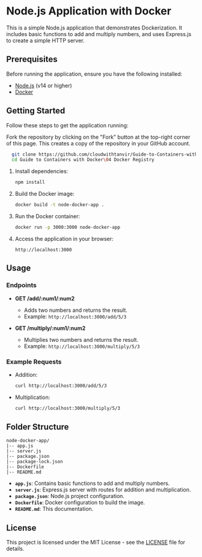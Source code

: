 # Node.js Application with Docker

This is a simple Node.js application that demonstrates Dockerization. It includes basic functions to add and multiply numbers, and uses Express.js to create a simple HTTP server.

## Prerequisites

Before running the application, ensure you have the following installed:

- [Node.js](https://nodejs.org/) (v14 or higher)
- [Docker](https://www.docker.com/)

## Getting Started

Follow these steps to get the application running:

Fork the repository by clicking on the "Fork" button at the top-right corner of this page. This creates a copy of the repository in your GitHub account.

  ```bash
    git clone https://github.com/cloudwithtanvir/Guide-to-Containers-with-Docker.git
    cd Guide to Containers with Docker\04 Docker Registry

   ```

1. Install dependencies:
   ```bash
   npm install
   ```

2. Build the Docker image:
   ```bash
   docker build -t node-docker-app .
   ```

3. Run the Docker container:
   ```bash
   docker run -p 3000:3000 node-docker-app
   ```

4. Access the application in your browser:
   ```
   http://localhost:3000
   ```

## Usage

### Endpoints

- **GET /add/:num1/:num2**
  - Adds two numbers and returns the result.
  - Example: `http://localhost:3000/add/5/3`

- **GET /multiply/:num1/:num2**
  - Multiplies two numbers and returns the result.
  - Example: `http://localhost:3000/multiply/5/3`

### Example Requests

- Addition:
  ```bash
  curl http://localhost:3000/add/5/3
  ```

- Multiplication:
  ```bash
  curl http://localhost:3000/multiply/5/3
  ```

## Folder Structure

```
node-docker-app/
|-- app.js
|-- server.js
|-- package.json
|-- package-lock.json
|-- Dockerfile
|-- README.md
```

- **`app.js`**: Contains basic functions to add and multiply numbers.
- **`server.js`**: Express.js server with routes for addition and multiplication.
- **`package.json`**: Node.js project configuration.
- **`Dockerfile`**: Docker configuration to build the image.
- **`README.md`**: This documentation.

## License

This project is licensed under the MIT License - see the [LICENSE](LICENSE) file for details.
